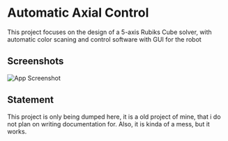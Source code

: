 # Automatic Axial Control

This project focuses on the design of a 5-axis Rubiks Cube solver, with automatic color scaning and control software with GUI for the robot

## Screenshots

![App Screenshot](https://via.placeholder.com/468x300?text=App+Screenshot+Here)

## Statement

This project is only being dumped here, it is a old project of mine, that i do not plan on writing documentation for. Also, it is kinda of a mess, but it works.
